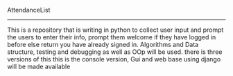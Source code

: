AttendanceList
*************
This is a repository that is writing in python to collect user input and prompt the users to enter their info, prompt them welcome if they have logged in before else return you have already
signed in. Algorithms and Data structure, testing and debugging as well as OOp will be used. there is three versions of this this is the console version, Gui and web base using django will be made available   
